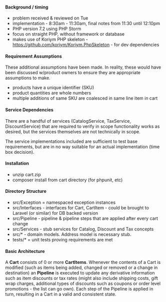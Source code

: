 #### Background / timing
- problem received & reviewed on Tue 
- implementation - 8:30am - 11:30am, final notes from 11:30 until 12:10pm 
- PHP version 7.2 using PHP Storm
- focus on straight PHP, without framework or database
- makes use of Koriym PHP skeleton - https://github.com/koriym/Koriym.PhpSkeleton - for dev dependencies

#### Requirement Assumptions
These additional assumptions have been made.  In reality, these would have been discussed
w/product owners to ensure they are appropriate assumptions to make.

- products have a unique identifier (SKU)
- product quantities are whole numbers
- multiple additions of same SKU are coalesced in same line item in cart

#### Service Dependencies 
There are a handful of services (CatalogService, TaxService, DiscountService) that 
are required to verify in scope functionality works as desired, but the services 
themselves are not technically in scope.  

The service implementations included are sufficient to test base requirements, 
but are in no way suitable for an actual implementation (time box decision).

#### Installation
- unzip cart.zip
- composer install from cart directory (for phpunit, etc)

#### Directory Structure
- src/Exception = namespaced exception instances
- src/Interfaces - interfaces for Cart, CartItem - could be brought to Laravel (or similar) for DB backed version
- src/Pipeline - pipeline & pipeline steps that are applied after every cart change
- src/Services - stub services for Catalog, Discount and Tax concepts
- src/* - domain models.  Address model is necessary stub.
- tests/* = unit tests proving requirements are met

#### Basic Architecture
A **Cart** consists of 0 or more **CartItems**.  Whenever the contents of a Cart is
modified (such as items being added, changed or removed or a change in destination) an
**Pipeline** is executed to update any derivative information such as item discounts
or tax rates (might also include shipping costs, gift wrap charges, additional types
of discounts such as coupons or order level promotions - the list can go own).  Each 
step of the Pipeline is applied in turn, resulting in a Cart in a valid and consistent
state. 
